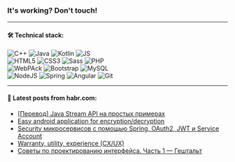 ### It's working? Don't touch!

---

#### 🛠️ Technical stack:

![C++](https://img.shields.io/badge/C++-informational?logo=c%2B%2B&style=flat&logoColor=white&color=9C033A)
![Java](https://img.shields.io/badge/Java-informational?logo=java&style=flat&logoColor=white&color=007396)
![Kotlin](https://img.shields.io/badge/Kotlin-informational?logo=Kotlin&style=flat&logoColor=white&color=0095D5)
![JS](https://img.shields.io/badge/JS-informational?logo=javaScript&style=flat&logoColor=black&color=F7Df1E) <br>
![HTML5](https://img.shields.io/badge/HTML5-informational?logo=html5&style=flat&logoColor=white&color=E34F26)
![CSS3](https://img.shields.io/badge/CSS3-informational?logo=css3&style=flat&logoColor=white&color=157286)
![Sass](https://img.shields.io/badge/Saas-informational?logo=sass&style=flat&logoColor=white&color=hotpink)
![PHP](https://img.shields.io/badge/PHP-informational?logo=php&style=flat&logoColor=white&color=777BB4) <br>
![WebPAck](https://img.shields.io/badge/WebPack-informational?logo=webPack&style=flat&logoColor=white&color=FF6F00)
![Bootstrap](https://img.shields.io/badge/Bootstrap-informational?logo=Bootstrap&style=flat&logoColor=white&color=7952B3)
![MySQL](https://img.shields.io/badge/MySQL-informational?logo=MySQL&style=flat&logoColor=white&color=00f) <br>
![NodeJS](https://img.shields.io/badge/NodeJS-informational?logo=node.js&style=flat&logoColor=white&color=43853D)
![Spring](https://img.shields.io/badge/Spring-informational?logo=Spring&style=flat&logoColor=white&color=0A9EDC)
![Angular](https://img.shields.io/badge/Vue-informational?logo=vue.js&style=flat&logoColor=white&color=red)
![Git](https://img.shields.io/badge/Git-informational?logo=git&style=flat&logoColor=white&color=darkorange)

___

#### 💬 Latest posts from habr.com:

<!-- BLOG-POST-LIST:START -->
- [[Перевод] Java Stream API на простых примерах](https://habr.com/ru/post/658999/?utm_source=habrahabr&utm_medium=rss&utm_campaign=658999)
- [Easy android application for encryption/decryption](https://habr.com/ru/post/658993/?utm_source=habrahabr&utm_medium=rss&utm_campaign=658993)
- [Security микросервисов с помощью Spring, OAuth2, JWT и Service Account](https://habr.com/ru/post/658973/?utm_source=habrahabr&utm_medium=rss&utm_campaign=658973)
- [Warranty, utility, experience &lpar;CX/UX&rpar;](https://habr.com/ru/post/658953/?utm_source=habrahabr&utm_medium=rss&utm_campaign=658953)
- [Советы по проектированию интерфейса. Часть 1 — Гештальт](https://habr.com/ru/post/658851/?utm_source=habrahabr&utm_medium=rss&utm_campaign=658851)
<!-- BLOG-POST-LIST:END -->
